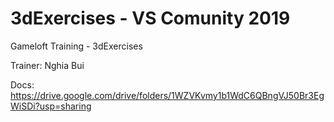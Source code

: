 # 3dExercises - VS Comunity 2019

Gameloft Training - 3dExercises

Trainer: Nghia Bui

Docs: https://drive.google.com/drive/folders/1WZVKvmy1b1WdC6QBngVJ50Br3EgWiSDi?usp=sharing
